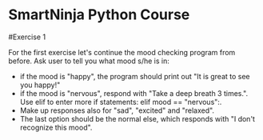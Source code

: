 # SmartNinja Python Course

#Exercise 1

For the first exercise let's continue the mood checking program from before. Ask user to tell you what mood s/he is in:

- if the mood is "happy", the program should print out "It is great to see you happy!"
- if the mood is "nervous", respond with "Take a deep breath 3 times.". Use elif to enter more if statements: elif mood == "nervous":.
- Make up responses also for "sad", "excited" and "relaxed".
- The last option should be the normal else, which responds with "I don't recognize this mood".

